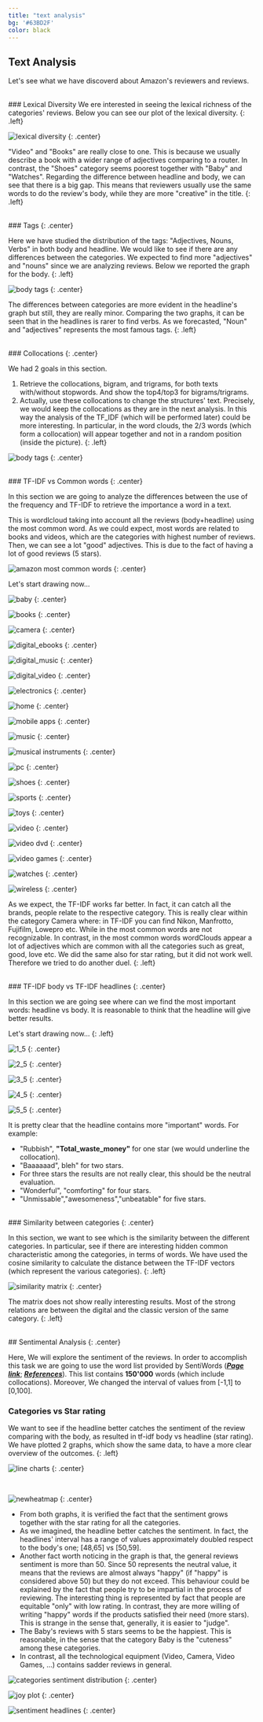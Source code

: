 ```yaml
---
title: "text analysis"
bg: '#63BD2F'
color: black
---
```


## Text Analysis
Let's see what we have discoverd about Amazon's reviewers and reviews.

<br>
### Lexical Diversity
We ere interested in seeing the lexical richness of the categories' reviews. Below you can see our plot of the lexical diversity.
{: .left}

![lexical diversity](https://raw.githubusercontent.com/carmignanivittorio/SocialGraphProject/master/img/lexical%20diversity.png)
{: .center}

"Video" and "Books" are really close to one.  This is because we usually describe a book with a wider range of adjectives comparing to a router. In contrast, the "Shoes" category seems poorest together with "Baby" and "Watches".
Regarding the difference between headline and body, we can see that there is a big gap. This means that reviewers usually use the same words to do the review's body, while they are more "creative" in the title.
{: .left}

<br>
### Tags
{: .center}

Here we have studied the distribution of the tags: "Adjectives, Nouns, Verbs" in both body and headline. We would like to see if there are any differences between the categories. We expected to find more "adjectives" and "nouns" since we are analyzing reviews. Below we reported the graph for the body.
{: .left}

![body tags](https://raw.githubusercontent.com/carmignanivittorio/SocialGraphProject/master/img/body%20tags.png)
{: .center}

The differences between categories are more evident in the headline's graph but still, they are really minor.
Comparing the two graphs, it can be seen that in the headlines is rarer to find verbs. As we forecasted, "Noun" and "adjectives" represents the most famous tags.
{: .left}

<br>
### Collocations
{: .center}

We had 2 goals in this section.
1) Retrieve the collocations, bigram, and trigrams, for both texts with/without stopwords. And show the top4/top3 for bigrams/trigrams.
2) Actually, use these collocations to change the structures' text. Precisely, we would keep the collocations as they are in the next analysis. In this way the analysis of the TF_IDF (which will be performed later) could be more interesting. In particular, in the word clouds, the 2/3 words (which form a collocation) will appear together and not in a random position (inside the picture).
{: .left}

![body tags](https://raw.githubusercontent.com/carmignanivittorio/SocialGraphProject/master/img/bigrams.PNG)
{: .center}

<br>
### TF-IDF vs Common words
{: .center}

 In this section we are going to analyze the differences between the use of the frequency and TF-IDF to retrieve the importance a word in a text.

This is wordlcloud taking into account all the reviews (body+headline) using the most common word. As we could expect, most words are related to books and videos, which are the categories with highest number of reviews. Then, we can see a lot "good" adjectives. This is due to the fact of having a lot of good reviews (5 stars).

![amazon most common words](https://raw.githubusercontent.com/carmignanivittorio/SocialGraphProject/master/img/amazon_cloudword_most_common_word.png)
{: .center}

Let's start drawing now...

![baby](https://raw.githubusercontent.com/carmignanivittorio/SocialGraphProject/master/img/baby.png)
{: .center}

![books](https://raw.githubusercontent.com/carmignanivittorio/SocialGraphProject/master/img/books.png)
{: .center}

![camera](https://raw.githubusercontent.com/carmignanivittorio/SocialGraphProject/master/img/camera.png)
{: .center}

![digital_ebooks](https://raw.githubusercontent.com/carmignanivittorio/SocialGraphProject/master/img/digital_ebook.png)
{: .center}

![digital_music](https://raw.githubusercontent.com/carmignanivittorio/SocialGraphProject/master/img/digital_mucic.png)
{: .center}

![digital_video](https://raw.githubusercontent.com/carmignanivittorio/SocialGraphProject/master/img/digital_video.png)
{: .center}

![electronics](https://raw.githubusercontent.com/carmignanivittorio/SocialGraphProject/master/img/electronics.png)
{: .center}

![home](https://raw.githubusercontent.com/carmignanivittorio/SocialGraphProject/master/img/home.png)
{: .center}

![mobile apps](https://raw.githubusercontent.com/carmignanivittorio/SocialGraphProject/master/img/mobile_apps.png)
{: .center}

![music](https://raw.githubusercontent.com/carmignanivittorio/SocialGraphProject/master/img/music.png)
{: .center}

![musical instruments](https://raw.githubusercontent.com/carmignanivittorio/SocialGraphProject/master/img/musical_instruments.png)
{: .center}

![pc](https://raw.githubusercontent.com/carmignanivittorio/SocialGraphProject/master/img/pc.png)
{: .center}

![shoes](https://raw.githubusercontent.com/carmignanivittorio/SocialGraphProject/master/img/shoes.png)
{: .center}

![sports](https://raw.githubusercontent.com/carmignanivittorio/SocialGraphProject/master/img/sports.png)
{: .center}

![toys](https://raw.githubusercontent.com/carmignanivittorio/SocialGraphProject/master/img/toys.png)
{: .center}

![video](https://raw.githubusercontent.com/carmignanivittorio/SocialGraphProject/master/img/video.png)
{: .center}

![video dvd](https://raw.githubusercontent.com/carmignanivittorio/SocialGraphProject/master/img/video_dvd.png)
{: .center}

![video games](https://raw.githubusercontent.com/carmignanivittorio/SocialGraphProject/master/img/video_games.png)
{: .center}

![watches](https://raw.githubusercontent.com/carmignanivittorio/SocialGraphProject/master/img/watches.png)
{: .center}

![wireless](https://raw.githubusercontent.com/carmignanivittorio/SocialGraphProject/master/img/wireless.png)
{: .center}

As we expect, the TF-IDF works far better. In fact, it can catch all the brands, people relate to the respective category. This is really clear within the category Camera where: in TF-IDF you can find Nikon, Manfrotto, Fujifilm, Lowepro etc. While in the most common words are not recognizable. In contrast, in the most common words wordClouds appear a lot of adjectives which are common with all the categories such as great, good, love etc.
We did the same also for star rating, but it did not work well. Therefore we tried to do another duel.
{: .left}

<br>
### TF-IDF body vs TF-IDF headlines
{: .center}

In this section we are going see where can we find the most important words: headline vs body. It is reasonable to think that the headline will give better results.

Let's start drawing now...
{: .left}

![1_5](https://raw.githubusercontent.com/carmignanivittorio/SocialGraphProject/master/img/1.5_stars.png)
{: .center}

![2_5](https://raw.githubusercontent.com/carmignanivittorio/SocialGraphProject/master/img/2.5_stars.png)
{: .center}

![3_5](https://raw.githubusercontent.com/carmignanivittorio/SocialGraphProject/master/img/3.5_stars.png)
{: .center}

![4_5](https://raw.githubusercontent.com/carmignanivittorio/SocialGraphProject/master/img/4.5_stars.png)
{: .center}

![5_5](https://raw.githubusercontent.com/carmignanivittorio/SocialGraphProject/master/img/5.5_stars.png)
{: .center}

It is pretty clear that the headline contains more "important" words. For example:
* "Rubbish", **"Total_waste_money"** for one star (we would underline the collocation).
* "Baaaaaad", bleh" for two stars.
* For three stars the results are not really clear, this should be the neutral evaluation.
* "Wonderful", "comforting" for four stars.
* "Unmissable","awesomeness","unbeatable" for five stars.

<br>
### Similarity between categories
{: .center}

In this section, we want to see which is the similarity between the different categories. In particular, see if there are interesting hidden common characteristic among the categories, in terms of words. We have used the cosine similarity to calculate the distance between the TF-IDF vectors (which represent the various categories).
{: .left}

![similarity matrix](https://raw.githubusercontent.com/carmignanivittorio/SocialGraphProject/master/img/similarity_matrix.png)
{: .center}

The matrix does not show really interesting results. Most of the strong relations are between the digital and the classic version of the same category.
{: .left}

<br>
## Sentimental Analysis
{: .center}

Here, We will explore the sentiment of the reviews. In order to accomplish this task we are going to use the word list provided by SentiWords ([***Page link***](https://hlt-nlp.fbk.eu/technologies/sentiwords); [***References***](http://hltdistributor.fbk.eu/license.php?licenseId=f99f59c080464addad699f91bd8c190e)). This list contains **150'000** words (which include collocations). Moreover, We changed the interval of values from [-1,1] to [0,100].

### Categories vs Star rating
We want to see if the headline better catches the sentiment of the review comparing with the body, as resulted in tf-idf body vs headline (star rating). We have plotted 2 graphs, which show the same data, to have a more clear overview of the outcomes.
{: .left}

![line charts](https://raw.githubusercontent.com/carmignanivittorio/SocialGraphProject/master/img/sentiment%20charts.png)
{: .center}

<br>

![newheatmap](https://raw.githubusercontent.com/carmignanivittorio/SocialGraphProject/master/img/new_heatmap.png)
{: .center}

* From both graphs, it is verified the fact that the sentiment grows together with the star rating for all the categories.
* As we imagined, the headline better catches the sentiment. In fact, the headlines' interval has a range of values approximately doubled respect to the body's one; [48,65] vs [50,59].
* Another fact worth noticing in the graph is that, the general reviews sentiment is more than 50. Since 50 represents the neutral value, it means that the reviews are almost always "happy" (if "happy" is considered above 50) but they do not exceed. This behaviour could be explained by the fact that people try to be impartial in the process of reviewing. The interesting thing is represented by fact that people are equitable "only" with low rating. In contrast, they are more willing  of writing "happy" words if the products satisfied their need (more stars). This is strange in the sense that, generally, it is easier to "judge".
* The Baby's reviews with 5 stars seems to be the happiest. This is reasonable, in the sense that the category Baby is the "cuteness" among these categories.
* In contrast, all the technological equipment (Video, Camera, Video Games, ...) contains sadder reviews in general.

![categories sentiment distribution](https://raw.githubusercontent.com/carmignanivittorio/SocialGraphProject/master/img/categories%20sentiment%20distribution%20new.png)
{: .center}

![joy plot](https://raw.githubusercontent.com/carmignanivittorio/SocialGraphProject/master/img/joy%20plot.png)
{: .center}

![sentiment headlines](https://raw.githubusercontent.com/carmignanivittorio/SocialGraphProject/master/img/sentiment%20headlines.png)
{: .center}
